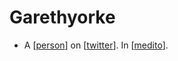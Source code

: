 # Garethyorke

- A [[person]] on [[twitter]]. In [[medito]].


[//begin]: # "Autogenerated link references for markdown compatibility"
[person]: person "Person"
[twitter]: twitter "Twitter"
[medito]: medito "Medito"
[//end]: # "Autogenerated link references"